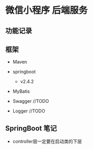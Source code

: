 # 微信小程序 后端服务

## 功能记录



## 框架

- Maven

- springboot  
    - v2.4.2

- MyBatis

- Swagger //TODO

- Logger //TODO


## SpringBoot 笔记

- controller层一定要在启动类的下层